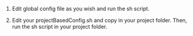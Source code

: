 1. Edit global config file as you wish and run the sh script.

2. Edit your projectBasedConfig.sh and copy in your project folder. Then, run the sh script in your project folder.
